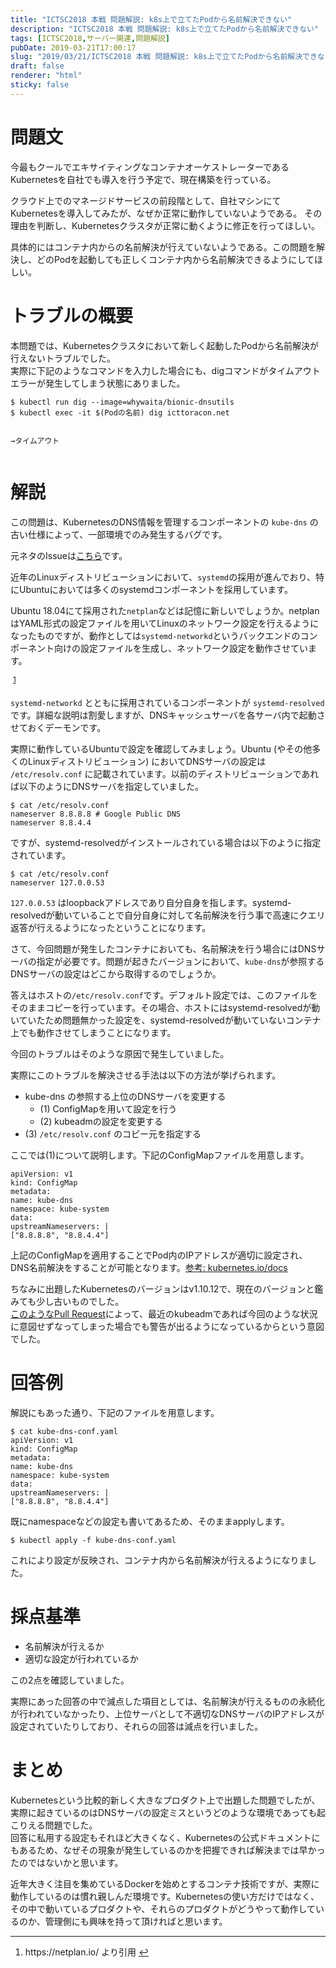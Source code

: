 ```yaml
---
title: "ICTSC2018 本戦 問題解説: k8s上で立てたPodから名前解決できない"
description: "ICTSC2018 本戦 問題解説: k8s上で立てたPodから名前解決できない"
tags: [ICTSC2018,サーバー関連,問題解説]
pubDate: 2019-03-21T17:00:17
slug: "2019/03/21/ICTSC2018 本戦 問題解説: k8s上で立てたPodから名前解決できない"
draft: false
renderer: "html"
sticky: false
---
```


<h1>問題文</h1>
<p>今最もクールでエキサイティングなコンテナオーケストレーターであるKubernetesを自社でも導入を行う予定で、現在構築を行っている。</p>
<p>クラウド上でのマネージドサービスの前段階として、自社マシンにてKubernetesを導入してみたが、なぜか正常に動作していないようである。 その理由を判断し、Kubernetesクラスタが正常に動くように修正を行ってほしい。</p>
<p>具体的にはコンテナ内からの名前解決が行えていないようである。この問題を解決し、どのPodを起動しても正しくコンテナ内から名前解決できるようにしてほしい。</p>
<h1>トラブルの概要</h1>
<p>本問題では、Kubernetesクラスタにおいて新しく起動したPodから名前解決が行えないトラブルでした。<br />
実際に下記のようなコマンドを入力した場合にも、digコマンドがタイムアウトエラーが発生してしまう状態にありました。</p>
<pre class="brush: plain; title: ; title: ; notranslate" title=""><code>$ kubectl run dig --image=whywaita/bionic-dnsutils
$ kubectl exec -it $(Podの名前) dig icttoracon.net

→タイムアウト</code></pre>
<h1>解説</h1>
<p>この問題は、KubernetesのDNS情報を管理するコンポーネントの <code>kube-dns</code> の古い仕様によって、一部環境でのみ発生するバグです。</p>
<p>元ネタのIssueは<a href="https://github.com/kubernetes/kubernetes/issues/45828">こちら</a>です。</p>
<p>近年のLinuxディストリビューションにおいて、<code>systemd</code>の採用が進んでおり、特にUbuntuにおいては多くのsystemdコンポーネントを採用しています。</p>
<p>Ubuntu 18.04にて採用された<code>netplan</code>などは記憶に新しいでしょうか。netplanはYAML形式の設定ファイルを用いてLinuxのネットワーク設定を行えるようになったものですが、動作としては<code>systemd-networkd</code>というバックエンドのコンポーネント向けの設定ファイルを生成し、ネットワーク設定を動作させています。</p>
<p><img decoding="async" src="https://assets.ubuntu.com/v1/a1a80854-netplan_design_overview.svg" alt=""> <sup id="fnref-2331-1"><a href="#fn-2331-1" class="jetpack-footnote">1</a></sup></p>
<p><code>systemd-networkd</code> とともに採用されているコンポーネントが <code>systemd-resolved</code> です。詳細な説明は割愛しますが、DNSキャッシュサーバを各サーバ内で起動させておくデーモンです。</p>
<p>実際に動作しているUbuntuで設定を確認してみましょう。Ubuntu (やその他多くのLinuxディストリビューション) においてDNSサーバの設定は <code>/etc/resolv.conf</code> に記載されています。以前のディストリビューションであれば以下のようにDNSサーバを指定していました。</p>
<pre class="brush: plain; title: ; title: ; notranslate" title=""><code>$ cat /etc/resolv.conf
nameserver 8.8.8.8 # Google Public DNS
nameserver 8.8.4.4</code></pre>
<p>ですが、systemd-resolvedがインストールされている場合は以下のように指定されています。</p>
<pre class="brush: plain; title: ; title: ; notranslate" title=""><code>$ cat /etc/resolv.conf
nameserver 127.0.0.53</code></pre>
<p><code>127.0.0.53</code> はloopbackアドレスであり自分自身を指します。systemd-resolvedが動いていることで自分自身に対して名前解決を行う事で高速にクエリ返答が行えるようになったということになります。</p>
<p>さて、今回問題が発生したコンテナにおいても、名前解決を行う場合にはDNSサーバの指定が必要です。問題が起きたバージョンにおいて、<code>kube-dns</code>が参照するDNSサーバの設定はどこから取得するのでしょうか。</p>
<p>答えはホストの<code>/etc/resolv.conf</code>です。デフォルト設定では、このファイルをそのままコピーを行っています。その場合、ホストにはsystemd-resolvedが動いていたため問題無かった設定を、systemd-resolvedが動いていないコンテナ上でも動作させてしまうことになります。</p>
<p>今回のトラブルはそのような原因で発生していました。</p>
<p>実際にこのトラブルを解決させる手法は以下の方法が挙げられます。</p>
<ul>
<li>kube-dns の参照する上位のDNSサーバを変更する
<ul>
<li>(1) ConfigMapを用いて設定を行う</li>
<li>(2) kubeadmの設定を変更する</li>
</ul>
</li>
<li>(3) <code>/etc/resolv.conf</code> のコピー元を指定する</li>
</ul>
<p>ここでは(1)について説明します。下記のConfigMapファイルを用意します。</p>
<pre class="brush: plain; title: ; title: ; notranslate" title=""><code>apiVersion: v1
kind: ConfigMap
metadata:
name: kube-dns
namespace: kube-system
data:
upstreamNameservers: |
[&quot;8.8.8.8&quot;, &quot;8.8.4.4&quot;]</code></pre>
<p>上記のConfigMapを適用することでPod内のIPアドレスが適切に設定され、DNS名前解決をすることが可能となります。<a href="https://kubernetes.io/docs/tasks/administer-cluster/dns-custom-nameservers/#configure-stub-domain-and-upstream-dns-servers">参考: kubernetes.io/docs</a></p>
<p>ちなみに出題したKubernetesのバージョンはv1.10.12で、現在のバージョンと鑑みても少し古いものでした。<br />
<a href="https://github.com/kubernetes/kubernetes/commit/fc28923e712c9f5b48df4b8f79bb6fcb80d2255e">このようなPull Request</a>によって、最近のkubeadmであれば今回のような状況に意図せずなってしまった場合でも警告が出るようになっているからという意図でした。</p>
<h1>回答例</h1>
<p>解説にもあった通り、下記のファイルを用意します。</p>
<pre class="brush: plain; title: ; title: ; notranslate" title=""><code>$ cat kube-dns-conf.yaml
apiVersion: v1
kind: ConfigMap
metadata:
name: kube-dns
namespace: kube-system
data:
upstreamNameservers: |
[&quot;8.8.8.8&quot;, &quot;8.8.4.4&quot;]</code></pre>
<p>既にnamespaceなどの設定も書いてあるため、そのままapplyします。</p>
<pre class="brush: plain; title: ; title: ; notranslate" title=""><code>$ kubectl apply -f kube-dns-conf.yaml</code></pre>
<p>これにより設定が反映され、コンテナ内から名前解決が行えるようになりました。</p>
<h1>採点基準</h1>
<ul>
<li>名前解決が行えるか</li>
<li>適切な設定が行われているか</li>
</ul>
<p>この2点を確認していました。</p>
<p>実際にあった回答の中で減点した項目としては、名前解決が行えるものの永続化が行われていなかったり、上位サーバとして不適切なDNSサーバのIPアドレスが設定されていたりしており、それらの回答は減点を行いました。</p>
<h1>まとめ</h1>
<p>Kubernetesという比較的新しく大きなプロダクト上で出題した問題でしたが、実際に起きているのはDNSサーバの設定ミスというどのような環境であっても起こりえる問題でした。<br />
回答に私用する設定もそれほど大きくなく、Kubernetesの公式ドキュメントにもあるため、なぜその現象が発生しているのかを把握できれば解決までは早かったのではないかと思います。</p>
<p>近年大きく注目を集めているDockerを始めとするコンテナ技術ですが、実際に動作しているのは慣れ親しんだ環境です。Kubernetesの使い方だけではなく、その中で動いているプロダクトや、それらのプロダクトがどうやって動作しているのか、管理側にも興味を持って頂ければと思います。</p>
<div class="footnotes">
<hr>
<ol>
<li id="fn-2331-1">
https://netplan.io/ より引用&nbsp;<a href="#fnref-2331-1">↩</a></li>
</ol>
</div>
